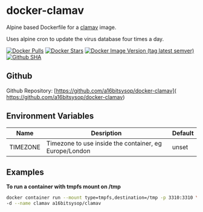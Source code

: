 # docker-clamav
Alpine based Dockerfile for a [clamav](https://www.clamav.net) image.

Uses alpine cron to update the virus database four times a day.

[![Docker Pulls](https://img.shields.io/docker/pulls/a16bitsysop/clamav.svg?style=plastic)](https://hub.docker.com/r/a16bitsysop/clamav/)
[![Docker Stars](https://img.shields.io/docker/stars/a16bitsysop/clamav.svg?style=plastic)](https://hub.docker.com/r/a16bitsysop/clamav/)
[![Docker Image Version (tag latest semver)](https://img.shields.io/docker/v/a16bitsysop/clamav/latest?style=plastic)](https://hub.docker.com/r/a16bitsysop/clamav/)
[![Github SHA](https://img.shields.io/badge/dynamic/json?style=plastic&color=orange&label=Github%20SHA&query=object.sha&url=https%3A%2F%2Fapi.github.com%2Frepos%2Fa16bitsysop%2Fdocker-clamav%2Fgit%2Frefs%2Fheads%2Fmaster)](https://github.com/a16bitsysop/docker-clamav)

## Github
Github Repository: [https://github.com/a16bitsysop/docker-clamav](
https://github.com/a16bitsysop/docker-clamav)

## Environment Variables
| Name     | Desription                                             | Default |
|----------|--------------------------------------------------------|---------|
| TIMEZONE | Timezone to use inside the container, eg Europe/London | unset   |

## Examples
**To run a container with tmpfs mount on /tmp**
```bash
docker container run --mount type=tmpfs,destination=/tmp -p 3310:3310 \
-d --name clamav a16bitsysop/clamav
```
